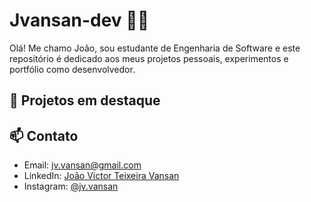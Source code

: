 # Jvansan-dev 👨‍💻

Olá! Me chamo João, sou estudante de Engenharia de Software e este repositório é dedicado aos meus projetos pessoais, experimentos e portfólio como desenvolvedor.

## 🚀 Projetos em destaque

## 📫 Contato

- Email: jv.vansan@gmail.com
- LinkedIn: [João Victor Teixeira Vansan](https://linkedin.com/in/joão-victor-teixeira-vansan-97a579223)
- Instagram: [@jv.vansan](https://www.instagram.com/jv.vansan/?next=%2F)
